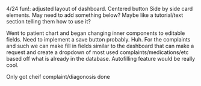 4/24 fun!:
adjusted layout of dashboard. Centered button
Side by side card elements. May need to add something below? Maybe like a tutorial/text section telling them how to use it?

Went to patient chart and began changing inner components to editable fields. Need to implement a save button probably. Huh. For the complaints and such we can make fill in fields similar to the dashboard that can make a request and create a dropdown of most used complaints/medications/etc based off what is already in the database. Autofilling feature would be really cool.

Only got cheif complaint/diagonosis done

